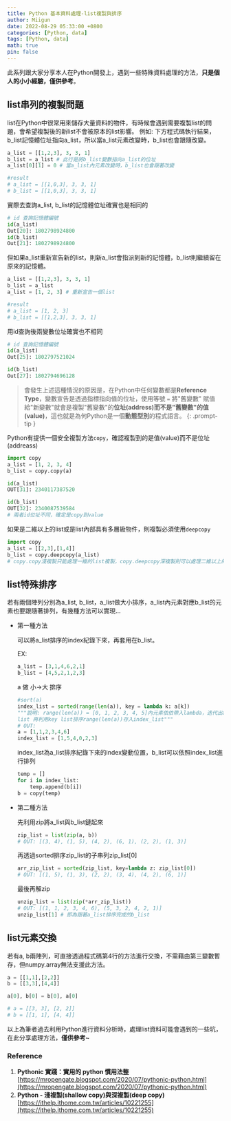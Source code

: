 ```yaml
---
title: Python 基本資料處理-list複製與排序
author: Miigun
date: 2022-08-29 05:33:00 +0800
categories: [Python, data]
tags: [Python, data]
math: true
pin: false
---
```


此系列跟大家分享本人在Python開發上，遇到一些特殊資料處理的方法，**只是個人的小小經驗，僅供參考**。


## list串列的複製問題

  list在Python中很常用來儲存大量資料的物件，有時候會遇到需要複製list的問題，會希望複製後的新list不會被原本的list影響。
  例如:  下方程式碼執行結果，b_list記憶體位址指向a_list，所以當a_list元素改變時，b_list也會跟隨改變。
    
  ```python
  a_list = [[1,2,3], 3, 3, 1]
  b_list = a_list # 此行是將b_list變數指向a_list的位址
  a_list[0][1] = 0 # 當a_list內元素改變時，b_list也會跟著改變
  
  #result
  # a_list = [[1,0,3], 3, 3, 1]
  # b_list = [[1,0,3], 3, 3, 1]
  ```
  實際去查詢a_list, b_list的記憶體位址確實也是相同的

  ```python
  # id 查詢記憶體編號
  id(a_list)
  Out[20]: 1802798924800
  id(b_list)
  Out[21]: 1802798924800
  ```
    
  但如果a_list重新宣告新的list，則新a_list會指派到新的記憶體，b_list則繼續留在原來的記憶體。
    
  ```python
  a_list = [[1,2,3], 3, 3, 1]
  b_list = a_list
  a_list = [1, 2, 3] # 重新宣告一個list
  
  #result
  # a_list = [1, 2, 3]
  # b_list = [[1,2,3], 3, 3, 1]
  ```

  用id查詢後兩變數位址確實也不相同

  ```python
  # id 查詢記憶體編號
  id(a_list)
  Out[25]: 1802797521024
  
  id(b_list)
  Out[27]: 1802794696128
  
  ```

  > 會發生上述這種情況的原因是，在Python中任何變數都是**Reference Type**，變數宣告是透過指標指向值的位址，使用等號 `=` 將"舊變數" 賦值給"新變數"就會是複製"舊變數"的**位址(address)**而不是"舊變數"的**值(value)**，這也就是為何Python是一個**動態型別**的程式語言。
  {: .prompt-tip }
    
  Python有提供一個安全複製方法`copy`，確認複製到的是值(value)而不是位址(addreass)
    
  ```python
  import copy
  a_list = [1, 2, 3, 4]
  b_list = copy.copy(a)
  
  id(a_list) 
  OUT[31]: 2340117387520
  
  id(b_list)
  OUT[32]: 2340087539584
  # 兩者id位址不同，確定是copy到value
  ```
    
  如果是二維以上的list或是list內部具有多層級物件，則複製必須使用`deepcopy`
    
  ```python
  import copy
  a_list = [[2,3],[1,4]]
  b_list = copy.deepcopy(a_list)
  # copy.copy淺複製只能處理一維的list複製，copy.deepcopy深複製則可以處理二維以上的list複製
  ```
    
## list特殊排序

若有兩個陣列分別為a_list, b_list，a_list做大小排序，a_list內元素對應b_list的元素也要跟隨著排列，有幾種方法可以實現...

- 第一種方法
    
  可以將a_list排序的index紀錄下來，再套用在b_list。

  EX: 
  
  ```python
  a_list = [3,1,4,6,2,1]
  b_list = [4,5,2,1,2,3]
  ```
  
  a 做 小→大 排序
  
  ```python
  #sort(a)
  index_list = sorted(range(len(a)), key = lambda k: a[k])
  """說明: range(len(a)) = [0, 1, 2, 3, 4, 5]內元素依依帶入lambda，迭代出a排列小至大的key 
  list 再利用key list排序range(len(a))存入index_list"""
  # OUT: 
  a = [1,1,2,3,4,6]
  index_list = [1,5,4,0,2,3]
  ```
    
  index_list為a_list排序紀錄下來的index變動位置，b_list可以依照index_list進行排列
    
  ```python
  temp = []
  for i in index_list:
      temp.append(b[i])
  b = copy(temp)
  ```
    
- 第二種方法
    
  先利用zip將a_list與b_list鏈起來
  
  ```python
  zip_list = list(zip(a, b))
  # OUT: [(3, 4), (1, 5), (4, 2), (6, 1), (2, 2), (1, 3)]
  ```
  
  再透過sorted排序zip_list的子串列zip_list[0]
  
  ```python
  arr_zip_list = sorted(zip_list, key=lambda z: zip_list[0])
  # OUT: [(1, 5), (1, 3), (2, 2), (3, 4), (4, 2), (6, 1)]
  ```
  
  最後再解zip
  
  ```python
  unzip_list = list(zip(*arr_zip_list))
  # OUT: [(1, 1, 2, 3, 4, 6), (5, 3, 2, 4, 2, 1)]
  unzip_list[1] # 即為跟著a_list排序完成的b_list
  ```
    
## list元素交換
    
  若有a, b兩陣列，可直接透過程式碼第4行的方法進行交換，不需藉由第三變數暫存，但numpy.array無法支援此方法。
    
  ```python
  a = [[1,1],[2,2]]
  b = [[3,3],[4,4]]
  
  a[0], b[0] = b[0], a[0]
  
  # a = [[3, 3], [2, 2]]
  # b = [[1, 1], [4, 4]]
  ```

  以上為筆者過去利用Python進行資料分析時，處理list資料可能會遇到的一些坑，在此分享處理方法，**僅供參考~**
    
    

### Reference

1. **Pythonic 實踐：實用的 python 慣用法整** [https://mropengate.blogspot.com/2020/07/pythonic-python.html](https://mropengate.blogspot.com/2020/07/pythonic-python.html)
2. **Python - 淺複製(shallow copy)與深複製(deep copy)** [https://ithelp.ithome.com.tw/articles/10221255](https://ithelp.ithome.com.tw/articles/10221255)
